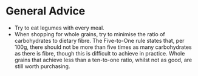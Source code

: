 # General Advice

- Try to eat legumes with every meal.
- When shopping for whole grains, try to minimise the ratio of carbohydrates to dietary fibre. The Five-to-One rule states that, per 100g, there should not be more than five times as many carbohydrates as there is fibre, though this is difficult to achieve in practice. Whole grains that achieve less than a ten-to-one ratio, whilst not as good, are still worth purchasing.
